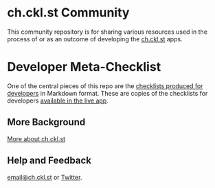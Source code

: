 # ch.ckl.st Community

This community repository is for sharing various resources used in the process of or as an outcome of developing the [ch.ckl.st](https://ch.ckl.st) apps.


# Developer Meta-Checklist

One of the central pieces of this repo are the [checklists produced for developers](https://github.com/pablooliva/ch.ckl.st-community/blob/master/checklists/result-files/5c38a726792475004a001e19_Web_Application_Development_Meta-checklist.md) in Markdown format. These are copies of the checklists for developers [available in the live app](https://ch.ckl.st/share/5c38a726792475004a001e19).

## More Background

[More about ch.ckl.st](https://voice.ch.ckl.st/about-ch-ckl-st/)

## Help and Feedback

[email@ch.ckl.st](mailto:email@ch.ckl.st) or [Twitter](https://twitter.com/ch_ckl_st).
